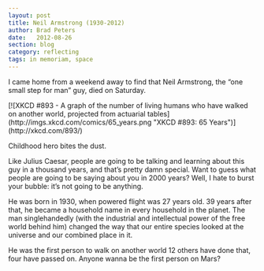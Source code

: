 ```yaml
---
layout: post
title: Neil Armstrong (1930-2012)
author: Brad Peters
date:   2012-08-26
section: blog
category: reflecting
tags: in memoriam, space
---
```


I came home from a weekend away to find that Neil Armstrong, the “one small step for man” guy, died on Saturday.

<div class="blog-image-centre">
[![XKCD #893 - A graph of the number of living humans who have walked on another world, projected from actuarial tables](http://imgs.xkcd.com/comics/65_years.png "XKCD #893: 65 Years")](http://xkcd.com/893/)
</div>

Childhood hero bites the dust.

Like Julius Caesar, people are going to be talking and learning about this guy in a thousand years, and that’s pretty damn special. Want to guess what people are going to be saying about you in 2000 years? Well, I hate to burst your bubble: it’s not going to be anything.

He was born in 1930, when powered flight was 27 years old. 39 years after that, he became a household name in every household in the planet. The man singlehandedly (with the industrial and intellectual power of the free world behind him) changed the way that our entire species looked at the universe and our combined place in it.

He was the first person to walk on another world 12 others have done that, four have passed on.
Anyone wanna be the first person on Mars?
